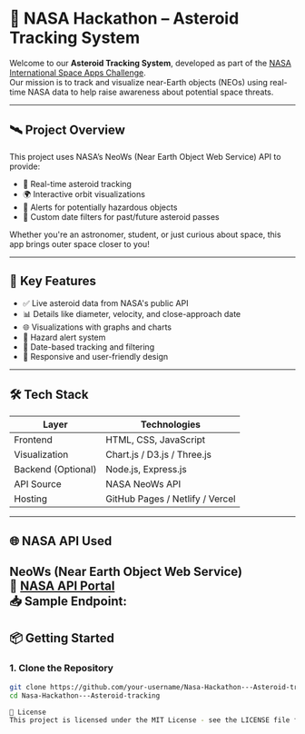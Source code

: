 # 🚀 NASA Hackathon – Asteroid Tracking System

Welcome to our **Asteroid Tracking System**, developed as part of the [NASA International Space Apps Challenge](https://www.spaceappschallenge.org/).  
Our mission is to track and visualize near-Earth objects (NEOs) using real-time NASA data to help raise awareness about potential space threats.

---

## 🛰️ Project Overview

This project uses NASA’s NeoWs (Near Earth Object Web Service) API to provide:
- 📡 Real-time asteroid tracking
- 🌍 Interactive orbit visualizations
- 🚨 Alerts for potentially hazardous objects
- 📅 Custom date filters for past/future asteroid passes

Whether you're an astronomer, student, or just curious about space, this app brings outer space closer to you!

---

## 🌟 Key Features

- ✅ Live asteroid data from NASA's public API
- 📊 Details like diameter, velocity, and close-approach date
- 🌐 Visualizations with graphs and charts
- 🔔 Hazard alert system
- 📆 Date-based tracking and filtering
- 📱 Responsive and user-friendly design

---

## 🛠️ Tech Stack

| Layer        | Technologies                      |
|--------------|-----------------------------------|
| Frontend     | HTML, CSS, JavaScript             |
| Visualization| Chart.js / D3.js / Three.js       |
| Backend (Optional) | Node.js, Express.js        |
| API Source   | NASA NeoWs API                    |
| Hosting      | GitHub Pages / Netlify / Vercel   |

---

## 🌐 NASA API Used

**NeoWs (Near Earth Object Web Service)**  
🔗 [NASA API Portal](https://api.nasa.gov/)  
📥 Sample Endpoint:
---
## 📦 Getting Started

### 1. Clone the Repository
```bash
git clone https://github.com/your-username/Nasa-Hackathon---Asteroid-tracking.git
cd Nasa-Hackathon---Asteroid-tracking

📄 License
This project is licensed under the MIT License - see the LICENSE file for details.
